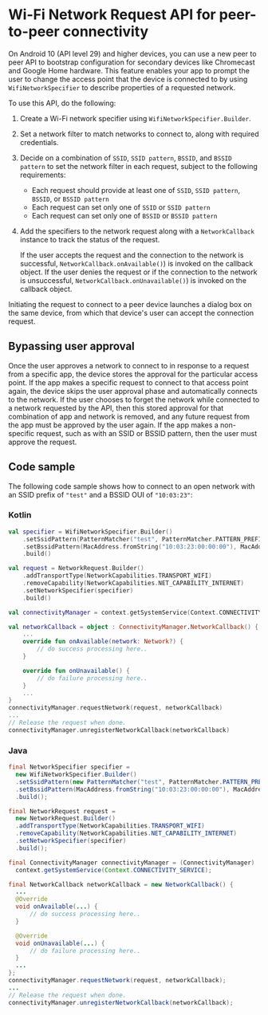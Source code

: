 # Wi-Fi Network Request API for peer-to-peer connectivity

On Android 10 (API level 29) and higher devices, you can use a new peer to peer API to bootstrap configuration for secondary devices like Chromecast and Google Home hardware. This feature enables your app to prompt the user to change the access point that the device is connected to by using `WifiNetworkSpecifier` to describe properties of a requested network.

To use this API, do the following:

1.  Create a Wi-Fi network specifier using `WifiNetworkSpecifier.Builder`.
    
2.  Set a network filter to match networks to connect to, along with required credentials.
    
3.  Decide on a combination of `SSID`, `SSID pattern`, `BSSID`, and `BSSID pattern` to set the network filter in each request, subject to the following requirements:
    
    *   Each request should provide at least one of `SSID`, `SSID pattern`, `BSSID`, or `BSSID pattern`
    *   Each request can set only one of `SSID` or `SSID pattern`
    *   Each request can set only one of `BSSID` or `BSSID pattern`
4.  Add the specifiers to the network request along with a `NetworkCallback` instance to track the status of the request.
    
    If the user accepts the request and the connection to the network is successful, `NetworkCallback.onAvailable()`) is invoked on the callback object. If the user denies the request or if the connection to the network is unsuccessful, `NetworkCallback.onUnavailable()`) is invoked on the callback object.
    

Initiating the request to connect to a peer device launches a dialog box on the same device, from which that device's user can accept the connection request.

Bypassing user approval
-----------------------

Once the user approves a network to connect to in response to a request from a specific app, the device stores the approval for the particular access point. If the app makes a specific request to connect to that access point again, the device skips the user approval phase and automatically connects to the network. If the user chooses to forget the network while connected to a network requested by the API, then this stored approval for that combination of app and network is removed, and any future request from the app must be approved by the user again. If the app makes a non-specific request, such as with an SSID or BSSID pattern, then the user must approve the request.

Code sample
-----------

The following code sample shows how to connect to an open network with an SSID prefix of `"test"` and a BSSID OUI of `"10:03:23"`:

### Kotlin

```kotlin
val specifier = WifiNetworkSpecifier.Builder()
    .setSsidPattern(PatternMatcher("test", PatternMatcher.PATTERN_PREFIX))
    .setBssidPattern(MacAddress.fromString("10:03:23:00:00:00"), MacAddress.fromString("ff:ff:ff:00:00:00"))
    .build()

val request = NetworkRequest.Builder()
    .addTransportType(NetworkCapabilities.TRANSPORT_WIFI)
    .removeCapability(NetworkCapabilities.NET_CAPABILITY_INTERNET)
    .setNetworkSpecifier(specifier)
    .build()

val connectivityManager = context.getSystemService(Context.CONNECTIVITY_SERVICE) as ConnectivityManager

val networkCallback = object : ConnectivityManager.NetworkCallback() {
    ...
    override fun onAvailable(network: Network?) {
        // do success processing here..
    }

    override fun onUnavailable() {
        // do failure processing here..
    }
    ...
}
connectivityManager.requestNetwork(request, networkCallback)
...
// Release the request when done.
connectivityManager.unregisterNetworkCallback(networkCallback)
```

### Java

```java
final NetworkSpecifier specifier =
  new WifiNetworkSpecifier.Builder()
  .setSsidPattern(new PatternMatcher("test", PatternMatcher.PATTERN_PREFIX))
  .setBssidPattern(MacAddress.fromString("10:03:23:00:00:00"), MacAddress.fromString("ff:ff:ff:00:00:00"))
  .build();

final NetworkRequest request =
  new NetworkRequest.Builder()
  .addTransportType(NetworkCapabilities.TRANSPORT_WIFI)
  .removeCapability(NetworkCapabilities.NET_CAPABILITY_INTERNET)
  .setNetworkSpecifier(specifier)
  .build();

final ConnectivityManager connectivityManager = (ConnectivityManager)
  context.getSystemService(Context.CONNECTIVITY_SERVICE);

final NetworkCallback networkCallback = new NetworkCallback() {
  ...
  @Override
  void onAvailable(...) {
      // do success processing here..
  }

  @Override
  void onUnavailable(...) {
      // do failure processing here..
  }
  ...
};
connectivityManager.requestNetwork(request, networkCallback);
...
// Release the request when done.
connectivityManager.unregisterNetworkCallback(networkCallback);
```
